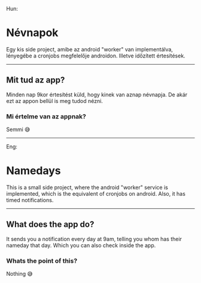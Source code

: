 Hun:
# Névnapok

Egy kis side project, amibe az android "worker" van implementálva, lényegébe a cronjobs megfelelője androidon.
Illetve időzített értesítések.

---
## Mit tud az app?
Minden nap 9kor értesítést küld, hogy kinek van aznap névnapja.
De akár ezt az appon bellül is meg tudod nézni.

### Mi értelme van az appnak?
Semmi 😅

---
Eng:
# Namedays

This is a small side project, where the android "worker" service is implemented, which is the equivalent of cronjobs on android.
Also, it has timed notifications.

---
## What does the app do?
It sends you a notification every day at 9am, telling you whom has their nameday that day.
Which you can also check inside the app.

### Whats the point of this?
Nothing 😅

